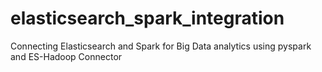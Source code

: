 # elasticsearch_spark_integration
Connecting Elasticsearch and Spark for Big Data analytics using pyspark and ES-Hadoop Connector
